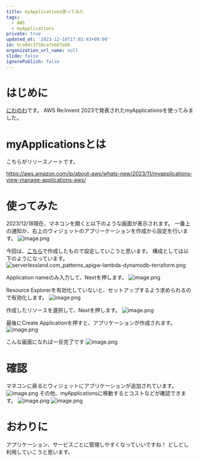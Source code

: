 ```yaml
---
title: myApplications使ってみた
tags:
  - AWS
  - myApplications
private: true
updated_at: '2023-12-18T17:02:43+09:00'
id: bca04c3750ca7eb07a60
organization_url_name: null
slide: false
ignorePublish: false
---
```

# はじめに
[にわのわ](https://twitter.com/niwa_nowa)です。
AWS Re:Invent 2023で発表されたmyApplicationsを使ってみました。

# myApplicationsとは
こちらがリリースノートです。

https://aws.amazon.com/jp/about-aws/whats-new/2023/11/myapplications-view-manage-applications-aws/

# 使ってみた
2023/12/18現在、マネコンを開くと以下のような画面が表示されます。
一番上の通知か、右上のウィジェットのアプリーケーションを作成から設定を行います。
![image.png](https://qiita-image-store.s3.ap-northeast-1.amazonaws.com/0/590707/04dcc23b-dfa6-997a-2844-d5ca8c509efc.png)

今回は、[こちら](https://qiita.com/niwanowa/items/d8136c5f476f8596288d)で作成したもので設定していこうと思います。
構成としては以下のようになっています。
![serverlessland.com_patterns_apigw-lambda-dynamodb-terraform.png](https://qiita-image-store.s3.ap-northeast-1.amazonaws.com/0/590707/bdfcd6fd-7883-8fb8-5204-2bf7a71eedca.png)

Application nameのみ入力して、Nextを押します。
![image.png](https://qiita-image-store.s3.ap-northeast-1.amazonaws.com/0/590707/a51bd6b6-de18-02ce-7b77-9f137dbbcdf1.png)

Resource Explorerを有効化していないと、セットアップするよう求められるので有効化します。
![image.png](https://qiita-image-store.s3.ap-northeast-1.amazonaws.com/0/590707/e3c7f2b7-78b2-c046-8112-955fcae36dc1.png)

作成したリソースを選択して、Nextを押します。
![image.png](https://qiita-image-store.s3.ap-northeast-1.amazonaws.com/0/590707/40d63833-fc44-3027-e5c3-188e57b2eec2.png)

最後にCreate Applicationを押すと、アプリケーションが作成されます。
![image.png](https://qiita-image-store.s3.ap-northeast-1.amazonaws.com/0/590707/be0027bc-ceed-5bfe-fe07-5c8ea1a9e6fe.png)

こんな画面になれば一旦完了です
![image.png](https://qiita-image-store.s3.ap-northeast-1.amazonaws.com/0/590707/701f97f3-a3f3-444f-c933-92cec9edfad6.png)

# 確認
マネコンに戻るとウィジェットにアプリケーションが追加されています。
![image.png](https://qiita-image-store.s3.ap-northeast-1.amazonaws.com/0/590707/3a549a36-47ea-10f7-fc53-9a979a2bcd6c.png)
その他、myApplicationsに移動するとコストなどが確認できます。
![image.png](https://qiita-image-store.s3.ap-northeast-1.amazonaws.com/0/590707/693b74c4-dbf4-e9b1-6449-9069cfa6de13.png)
![image.png](https://qiita-image-store.s3.ap-northeast-1.amazonaws.com/0/590707/60051c40-1d6e-2de6-265a-66fbc599d2c5.png)

# おわりに
アプリケーション、サービスごとに管理しやすくなっていいですね！
どしどし利用していこうと思います。
